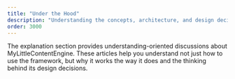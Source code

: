 ```yaml
---
title: "Under the Hood"
description: "Understanding the concepts, architecture, and design decisions behind MyLittleContentEngine"
order: 3000
---
```


The explanation section provides understanding-oriented discussions about MyLittleContentEngine. These articles help you understand not just how to use the framework, but why it works the way it does and the thinking behind its design decisions.